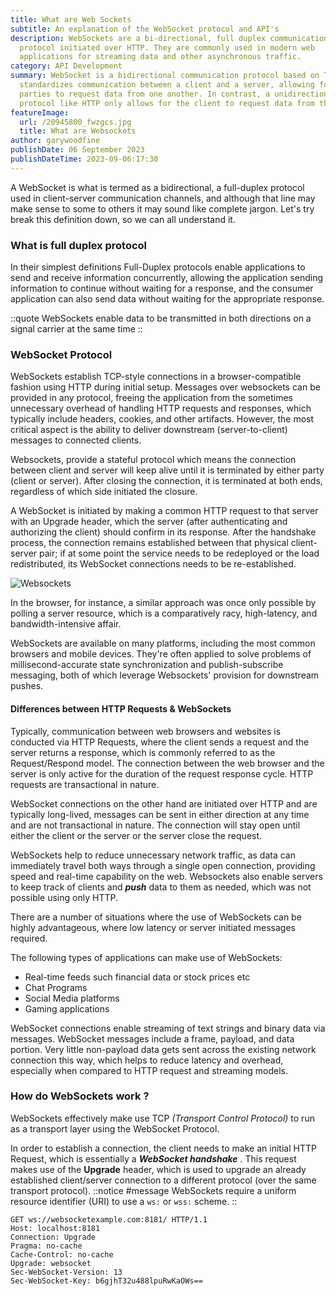 ```yaml
---
title: What are Web Sockets
subtitle: An explanation of the WebSocket protocol and API's
description: WebSockets are a bi-directional, full duplex communications
  protocol initiated over HTTP. They are commonly used in modern web
  applications for streaming data and other asynchronous traffic.
category: API Development
summary: WebSocket is a bidirectional communication protocol based on TCP that
  standardizes communication between a client and a server, allowing for both
  parties to request data from one another. In contrast, a unidirectional
  protocol like HTTP only allows for the client to request data from the server.
featureImage:
  url: /20945800_fwzgcs.jpg
  title: What are Websockets
author: garywoodfine
publishDate: 06 September 2023
publishDateTime: 2023-09-06:17:30
---
```

A WebSocket is what is termed as a  bidirectional, a full-duplex protocol used in client-server communication channels, 
and although that line may make sense to some to others it may sound like complete jargon.  Let's try break this definition
down, so we can all understand it.

### What is full duplex protocol

In their simplest definitions Full-Duplex protocols enable applications to send and receive information concurrently, allowing
the application sending information to continue without waiting for a response, and the consumer application can also send 
data without waiting for the appropriate response.

::quote
 WebSockets enable data to be transmitted in both directions on a signal carrier at the same time
::

### WebSocket Protocol

WebSockets establish TCP-style connections in a browser-compatible fashion using HTTP during initial setup. Messages 
over websockets can be provided in any protocol, freeing the application from the sometimes unnecessary overhead of
handling HTTP requests and responses, which typically include headers, cookies, and other artifacts. However, the most 
critical aspect is the ability to deliver downstream (server-to-client) messages to connected clients. 

Websockets, provide a stateful protocol which means the connection between client and server will keep alive until it is 
terminated by either party (client or server). After closing the connection, it is terminated at both ends, regardless
of which side initiated the closure.

A WebSocket is initiated by making a common HTTP request to that server with an Upgrade header, which the server 
(after authenticating and authorizing the client) should confirm in its response. After the handshake process, the 
connection remains established between that physical client-server pair; if at some point the service needs to be 
redeployed or the load redistributed, its WebSocket connections needs to be re-established.

![Websockets](https://res.cloudinary.com/threenine-co-uk/image/upload/websockets_o7yfpi.png "WebSocket protocol")

In the browser, for instance, a similar approach was once only possible by polling a server resource, which is a 
comparatively racy, high-latency, and bandwidth-intensive affair.

WebSockets are available on many platforms, including the most common browsers and mobile devices. They're often 
applied to solve problems of millisecond-accurate state synchronization and publish-subscribe messaging, both of which 
leverage Websockets' provision for downstream pushes. 


#### Differences between HTTP Requests & WebSockets

Typically, communication between web browsers and websites is conducted via HTTP Requests, where the client sends a request
and the server returns a response, which is commonly referred to as the Request/Respond model.  The connection between
the web browser and the server is only active for the duration of the request response cycle. HTTP requests are transactional
in nature.

WebSocket connections on the other hand are initiated over HTTP and are typically long-lived, messages can be sent in 
either direction at any time and are not transactional in nature. The connection will stay open until either the client 
or the server or the server close the request.

WebSockets help to reduce unnecessary network traffic, as data can immediately travel both ways through a single open 
connection, providing speed and real-time capability on the web. Websockets also enable servers to keep track of 
clients and _**push**_ data to them as needed, which was not possible using only HTTP.

There are a number of situations where the use of WebSockets can be highly advantageous, where low latency or server
initiated  messages required.

The following types of applications can make use of WebSockets:

* Real-time feeds such financial data or stock prices etc
* Chat Programs
* Social Media platforms
* Gaming applications

WebSocket connections enable streaming of text strings and binary data via messages. WebSocket messages include a frame,
payload, and data portion. Very little non-payload data gets sent across the existing network connection this way, 
which helps to reduce latency and overhead, especially when compared to HTTP request and streaming models.


### How do WebSockets work ?

WebSockets effectively make use TCP _(Transport Control Protocol)_ to run as a transport layer using the WebSocket Protocol.

In order to establish a connection, the client needs to make an initial HTTP Request, which is essentially a **_WebSocket
handshake_** . This request makes use of the **Upgrade**  header, which is  used to upgrade an already established 
client/server connection to a different protocol (over the same transport protocol).
::notice
#message
WebSockets require a uniform resource identifier (URI) to use a `ws:` or `wss:` scheme.
::

```http request
GET ws://websocketexample.com:8181/ HTTP/1.1
Host: localhost:8181
Connection: Upgrade
Pragma: no-cache
Cache-Control: no-cache
Upgrade: websocket
Sec-WebSocket-Version: 13
Sec-WebSocket-Key: b6gjhT32u488lpuRwKaOWs==
```
